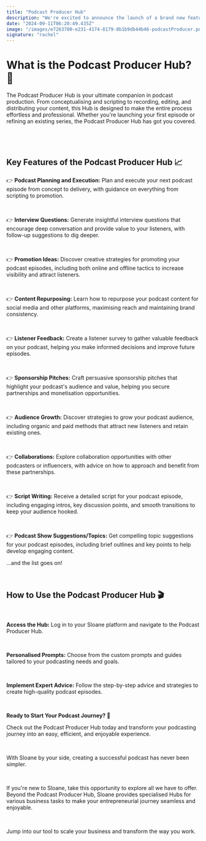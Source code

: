 ```yaml
---
title: "Podcast Producer Hub"
description: "We're excited to announce the launch of a brand new feature in Sloane Ai that will revolutionise the way you create and manage podcasts: The Podcast Producer Hub."
date: "2024-09-11T06:20:49.435Z"
image: "/images/e7263700-e231-4174-8179-8b1b9db44b46-podcastProducer.png"
signature: "rachel"
---
```


<h1><strong>What is the Podcast Producer Hub? 🎤</strong></h1><p>The Podcast Producer Hub is your ultimate companion in podcast production. From conceptualising and scripting to recording, editing, and distributing your content, this Hub is designed to make the entire process effortless and professional. Whether you're launching your first episode or refining an existing series, the Podcast Producer Hub has got you covered.</p><h2><br></h2><h2><strong>Key Features of the Podcast Producer Hub 📈</strong></h2><p>👉&nbsp;<strong>Podcast Planning and Execution:</strong>&nbsp;Plan and execute your next podcast episode from concept to delivery, with guidance on everything from scripting to promotion.</p><p><br></p><p>👉&nbsp;<strong>Interview Questions:</strong>&nbsp;Generate insightful interview questions that encourage deep conversation and provide value to your listeners, with follow-up suggestions to dig deeper.</p><p><br></p><p>👉&nbsp;<strong>Promotion Ideas:</strong>&nbsp;Discover creative strategies for promoting your podcast episodes, including both online and offline tactics to increase visibility and attract listeners.</p><p><br></p><p>👉&nbsp;<strong>Content Repurposing:</strong>&nbsp;Learn how to repurpose your podcast content for social media and other platforms, maximising reach and maintaining brand consistency.</p><p><br></p><p>👉&nbsp;<strong>Listener Feedback:</strong>&nbsp;Create a listener survey to gather valuable feedback on your podcast, helping you make informed decisions and improve future episodes.</p><p><br></p><p>👉&nbsp;<strong>Sponsorship Pitches:</strong>&nbsp;Craft persuasive sponsorship pitches that highlight your podcast's audience and value, helping you secure partnerships and monetisation opportunities.</p><p><br></p><p>👉&nbsp;<strong>Audience Growth:</strong>&nbsp;Discover strategies to grow your podcast audience, including organic and paid methods that attract new listeners and retain existing ones.</p><p><br></p><p>👉&nbsp;<strong>Collaborations:</strong>&nbsp;Explore collaboration opportunities with other podcasters or influencers, with advice on how to approach and benefit from these partnerships.</p><p><br></p><p>👉&nbsp;<strong>Script Writing:</strong>&nbsp;Receive a detailed script for your podcast episode, including engaging intros, key discussion points, and smooth transitions to keep your audience hooked.</p><p><br></p><p>👉&nbsp;<strong>Podcast Show Suggestions/Topics:</strong>&nbsp;Get compelling topic suggestions for your podcast episodes, including brief outlines and key points to help develop engaging content.</p><p>…and the list goes on!</p><p><br></p><h2>How to Use the Podcast Producer Hub 🎬</h2><p><br></p><p><strong>Access the Hub:</strong>&nbsp;Log in to your Sloane platform and navigate to the Podcast Producer Hub.</p><p><br></p><p><strong>Personalised Prompts:</strong>&nbsp;Choose from the custom prompts and guides tailored to your podcasting needs and goals.</p><p><br></p><p><strong>Implement Expert Advice:</strong>&nbsp;Follow the step-by-step advice and strategies to create high-quality podcast episodes.</p><p><br></p><p><strong>Ready to Start Your Podcast Journey? 🚀</strong></p><p>Check out the Podcast Producer Hub today and transform your podcasting journey into an easy, efficient, and enjoyable experience.</p><p><br></p><p>With Sloane by your side, creating a successful podcast has never been simpler.</p><p><br></p><p>If you're new to Sloane, take this opportunity to explore all we have to offer. Beyond the Podcast Producer Hub, Sloane provides specialised Hubs for various business tasks to make your entrepreneurial journey seamless and enjoyable.</p><p><br></p><p>Jump into our tool to scale your business and transform the way you work.</p>
